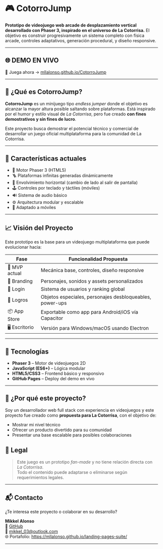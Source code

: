 # 🎮 CotorroJump

**Prototipo de videojuego web arcade de desplazamiento vertical desarrollado con **Phaser 3**, inspirado en el universo de La Cotorrisa.** El objetivo es construir progresivamente un sistema completo con física arcade, controles adaptativos, generación procedural, y diseño responsive.

---

## 🌐 DEMO EN VIVO

🚀 Juega ahora → [mllalonso.github.io/CotorroJump](https://mllalonso.github.io/CotorroJump/)

---

## 🧠 ¿Qué es CotorroJump?

**CotorroJump** es un minijuego tipo *endless jumper* donde el objetivo es alcanzar la mayor altura posible saltando sobre plataformas. Está inspirado por el humor y estilo visual de *La Cotorrisa*, pero fue creado **con fines demostrativos y sin fines de lucro**.

Este proyecto busca demostrar el potencial técnico y comercial de desarrollar un juego oficial multiplataforma para la comunidad de La Cotorrisa.

---

## 🧩 Características actuales

- 👾 Motor Phaser 3 (HTML5)
- 🪜 Plataformas infinitas generadas dinámicamente
- 🔄 Envolvimiento horizontal (cambio de lado al salir de pantalla)
- 🕹️ Controles por teclado y táctiles (móviles)
- 🔊 Sistema de audio básico
- ⚙️ Arquitectura modular y escalable
- 📱 Adaptado a móviles

---

## 📈 Visión del Proyecto

Este prototipo es la base para un videojuego multiplataforma que puede evolucionar hacia:

| Fase         | Funcionalidad Propuesta                                      |
|--------------|-------------------------------------------------------------|
| 🧪 MVP actual | Mecánica base, controles, diseño responsive                |
| 🎨 Branding   | Personajes, sonidos y assets personalizados                |
| 🔐 Login      | Sistema de usuarios y ranking global                       |
| 🧠 Logros     | Objetos especiales, personajes desbloqueables, power-ups   |
| 📦 App Store | Exportable como app para Android/iOS vía Capacitor          |
| 🖥️ Escritorio | Versión para Windows/macOS usando Electron                 |

---
## 🧰 Tecnologías

- **Phaser 3** – Motor de videojuegos 2D
- **JavaScript (ES6+)** – Lógica modular
- **HTML5/CSS3** – Frontend básico y responsivo
- **GitHub Pages** – Deploy del demo en vivo

---

## 🤝 ¿Por qué este proyecto?

Soy un desarrollador web full stack con experiencia en videojuegos y este proyecto fue creado como **propuesta para La Cotorrisa**, con el objetivo de:

- Mostrar mi nivel técnico
- Ofrecer un producto divertido para su comunidad
- Presentar una base escalable para posibles colaboraciones
  
## 📄 Legal

> Este juego es un prototipo *fan-made* y no tiene relación directa con *La Cotorrisa*.  
> Todo el contenido puede adaptarse o eliminarse según requerimientos legales.

---

## 📬 Contacto

¿Te interesa este proyecto o colaborar en su desarrollo?

**Mikkel Alonso**  
🔗 [GitHub](https://github.com/MLlAlonso)  
📧 mikkel_03@outlook.com  
🌐 Portafolio: https://mllalonso.github.io/landing-pages-suite/  

---
